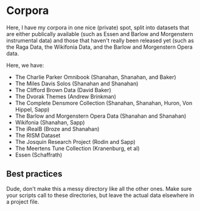 # Corpora

Here, I have my corpora in one nice (private) spot, split into datasets that are either publically available (such as Essen and Barlow and Morgenstern instrumental data) and those that haven't really been released yet (such as the Raga Data, the Wikifonia Data, and the Barlow and Morgenstern Opera data.

Here, we have:

- The Charlie Parker Omnibook (Shanahan, Shanahan, and Baker)
- The Miles Davis Solos (Shanahan and Shanahan)
- The Clifford Brown Data (David Baker)
- The Dvorak Themes (Andrew Brinkman)
- The Complete Densmore Collection (Shanahan, Shanahan, Huron, Von Hippel, Sapp)
- The Barlow and Morgenstern Opera Data (Shanahan and Shanahan)
- Wikifonia (Shanahan, Sapp)
- The iRealB (Broze and Shanahan)
- The RISM Dataset
- The Josquin Research Project (Rodin and Sapp)
- The Meertens Tune Collection (Kranenburg, et al)
- Essen (Schaffrath)

## Best practices

Dude, don't make this a messy directory like all the other ones. Make sure your scripts call to these directories, but leave the actual data elsewhere in a project file. 
